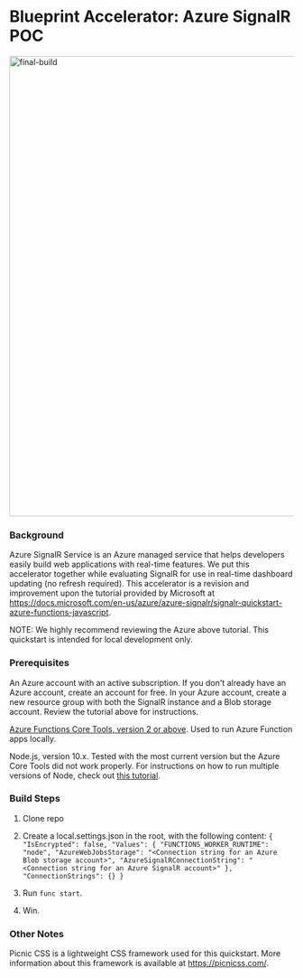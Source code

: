 # Blueprint Accelerator: Azure SignalR POC

<img width="815" alt="final-build" src="https://user-images.githubusercontent.com/642655/174463463-e20583ad-1f8a-442c-8a5c-f48c6f8925ca.png">


### Background
Azure SignalR Service is an Azure managed service that helps developers easily build web applications with real-time features. We put this accelerator together while evaluating SignalR for use in real-time dashboard updating (no refresh required). This accelerator is a revision and improvement upon the tutorial provided by Microsoft at https://docs.microsoft.com/en-us/azure/azure-signalr/signalr-quickstart-azure-functions-javascript.

NOTE: We highly recommend reviewing the Azure above tutorial. This quickstart is intended for local development only.


### Prerequisites

An Azure account with an active subscription. If you don't already have an Azure account, create an account for free. In your Azure account, create a new resource group with both the SignalR instance and a Blob storage account. Review the tutorial above for instructions.

[Azure Functions Core Tools, version 2 or above](https://github.com/Azure/azure-functions-core-tools#installing). Used to run Azure Function apps locally.

Node.js, version 10.x. Tested with the most current version but the Azure Core Tools did not work properly. For instructions on how to run multiple versions of Node, check out [this tutorial](https://chamikakasun.medium.com/how-to-manage-multiple-node-versions-in-macos-2021-guide-5065f32cb63b).



### Build Steps
1. Clone repo

2. Create a local.settings.json in the root, with the following content:
`{
  "IsEncrypted": false,
  "Values": {
    "FUNCTIONS_WORKER_RUNTIME": "node",
    "AzureWebJobsStorage": "<Connection string for an Azure Blob storage account>",
    "AzureSignalRConnectionString": "<Connection string for an Azure SignalR account>"
  },
  "ConnectionStrings": {}
}`

3. Run `func start`.

4. Win.

### Other Notes
Picnic CSS is a lightweight CSS framework used for this quickstart. More information about this framework is available at https://picnicss.com/. 
